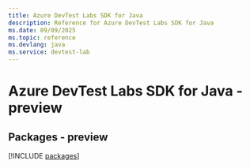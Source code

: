 ```yaml
---
title: Azure DevTest Labs SDK for Java
description: Reference for Azure DevTest Labs SDK for Java
ms.date: 09/09/2025
ms.topic: reference
ms.devlang: java
ms.service: devtest-lab
---
```

# Azure DevTest Labs SDK for Java - preview
## Packages - preview
[!INCLUDE [packages](devtest-labs-index.md)]